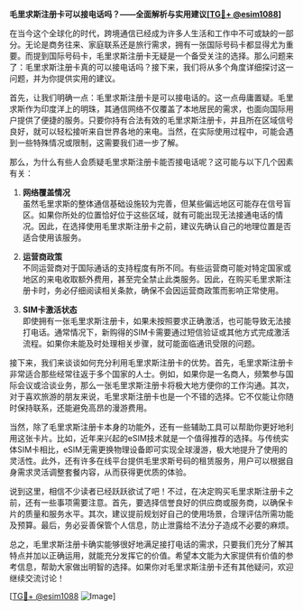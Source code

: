 **毛里求斯注册卡可以接电话吗？——全面解析与实用建议[[TG💪+ @esim1088](https://t.me/s/esim1088)]**

在当今这个全球化的时代，跨境通信已经成为许多人生活和工作中不可或缺的一部分。无论是商务往来、家庭联系还是旅行需求，拥有一张国际号码卡都显得尤为重要。而提到国际号码卡，毛里求斯注册卡无疑是一个备受关注的选择。那么问题来了：毛里求斯注册卡真的可以接电话吗？接下来，我们将从多个角度详细探讨这一问题，并为你提供实用的建议。

首先，让我们明确一点：毛里求斯注册卡是可以接电话的。这一点毋庸置疑。毛里求斯作为印度洋上的明珠，其通信网络不仅覆盖了本地居民的需求，也面向国际用户提供了便捷的服务。只要你持有合法有效的毛里求斯注册卡，并且所在区域信号良好，就可以轻松接听来自世界各地的来电。当然，在实际使用过程中，可能会遇到一些特殊情况或限制，这需要我们进一步了解。

那么，为什么有些人会质疑毛里求斯注册卡能否接电话呢？这可能与以下几个因素有关：

1. **网络覆盖情况**  
   虽然毛里求斯的整体通信基础设施较为完善，但某些偏远地区可能存在信号盲区。如果你所处的位置恰好位于这些区域，就有可能出现无法接通电话的情况。因此，在选择使用毛里求斯注册卡之前，建议先确认自己的地理位置是否适合使用该服务。

2. **运营商政策**  
   不同运营商对于国际通话的支持程度有所不同。有些运营商可能对特定国家或地区的来电收取额外费用，甚至完全禁止此类服务。因此，在购买毛里求斯注册卡时，务必仔细阅读相关条款，确保不会因运营商政策而影响正常使用。

3. **SIM卡激活状态**  
   即使拥有一张毛里求斯注册卡，如果未按照要求正确激活，也可能导致无法接打电话。通常情况下，新购得的SIM卡需要通过短信验证或其他方式完成激活流程。如果你未能及时处理相关步骤，就可能面临通讯受限的问题。

接下来，我们来谈谈如何充分利用毛里求斯注册卡的优势。首先，毛里求斯注册卡非常适合那些经常往返于多个国家的人士。例如，如果你是一名商人，频繁参与国际会议或洽谈业务，那么一张毛里求斯注册卡将极大地方便你的工作沟通。其次，对于喜欢旅游的朋友来说，毛里求斯注册卡也是一个不错的选择。它不仅能让你随时保持联系，还能避免高昂的漫游费用。

当然，除了毛里求斯注册卡本身的功能外，还有一些辅助工具可以帮助你更好地利用这张卡片。比如，近年来兴起的eSIM技术就是一个值得推荐的选择。与传统实体SIM卡相比，eSIM无需更换物理设备即可实现全球漫游，极大地提升了使用的灵活性。此外，还有许多在线平台提供毛里求斯号码的租赁服务，用户可以根据自身需求灵活调整套餐内容，从而获得更优质的体验。

说到这里，相信不少读者已经跃跃欲试了吧！不过，在决定购买毛里求斯注册卡之前，还有一些事项需要注意。首先，要选择信誉良好的供应商或服务商，以确保卡片的质量和服务水平。其次，建议提前规划好自己的使用场景，合理评估所需功能及预算。最后，务必妥善保管个人信息，防止泄露给不法分子造成不必要的麻烦。

总之，毛里求斯注册卡确实能够很好地满足接打电话的需求，只要我们充分了解其特点并加以正确运用，就能充分发挥它的价值。希望本文能为大家提供有价值的参考信息，帮助大家做出明智的选择。如果你对毛里求斯注册卡还有其他疑问，欢迎继续交流讨论！

[[TG💪+ @esim1088](https://t.me/s/esim1088) ![Image](https://i.postimg.cc/4NQfJmqS/Snipaste-2025-05-13-00-14-12.png)]